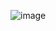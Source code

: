 ![image](https://github.com/rolando1803/bigdata/assets/55965131/05b73715-1fd1-4b8a-86e7-853d4197aeb2)

